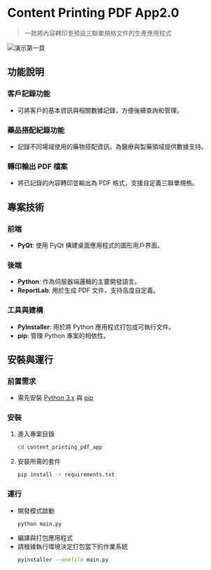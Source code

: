 # **Content Printing PDF App2.0**

> 一款將內容轉印至預設三聯單規格文件的生產應用程式

![演示第一頁](/save/AppDemo.gif)

## **功能說明**

### **客戶記錄功能**
- 可將客戶的基本資訊與相關數據記錄，方便後續查詢和管理。

### **藥品搭配紀錄功能**
- 記錄不同場域使用的藥物搭配資訊，為醫療與製藥領域提供數據支持。

### **轉印輸出 PDF 檔案**
- 將已記錄的內容轉印並輸出為 PDF 格式，支援自定義三聯單規格。

## **專案技術**

### **前端**
- **PyQt**: 使用 PyQt 構建桌面應用程式的圖形用戶界面。

### **後端**
- **Python**: 作為伺服器端邏輯的主要開發語言。
- **ReportLab**: 用於生成 PDF 文件，支持高度自定義。

### **工具與建構**
- **PyInstaller**: 用於將 Python 應用程式打包成可執行文件。
- **pip**: 管理 Python 專案的相依性。

## **安裝與運行**

### **前置需求**
- 需先安裝 [Python 3.x](https://www.python.org/) 與 [pip](https://pip.pypa.io/en/stable/)

### **安裝**
1. 進入專案目錄
    ```bash
    cd content_printing_pdf_app
    ```
2. 安裝所需的套件
    ```bash
    pip install -r requirements.txt
    ```

### **運行**
- 開發模式啟動
    ```bash
    python main.py
    ```
- 編譯與打包應用程式
- 請根據執行環境決定打包當下的作業系統
    ```bash
    pyinstaller --onefile main.py
    ```

